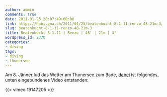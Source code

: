 ```yaml
---
author: admin
comments: true
date: 2011-01-25 20:07:49+00:00
link: https://habi.gna.ch/2011/01/25/beatenbucht-8-1-11-renzo-48-21m-3/
slug: beatenbucht-8-1-11-renzo-48-21m-3
title: Beatenbucht 8.1.11 | Renzo | 48' | 21m | 3°
wordpress_id: 2370
categories:
- diving
tags:
- diving
- thunersee
---
```


Am 8. Jänner lud das Wetter am Thunersee zum Bade, [dabei](https://habi.gna.ch/divelog/2011.01.08.beatenbucht.pdf) ist folgendes, unten eingebundenes Video entstanden:

{{< vimeo 19147205 >}}
